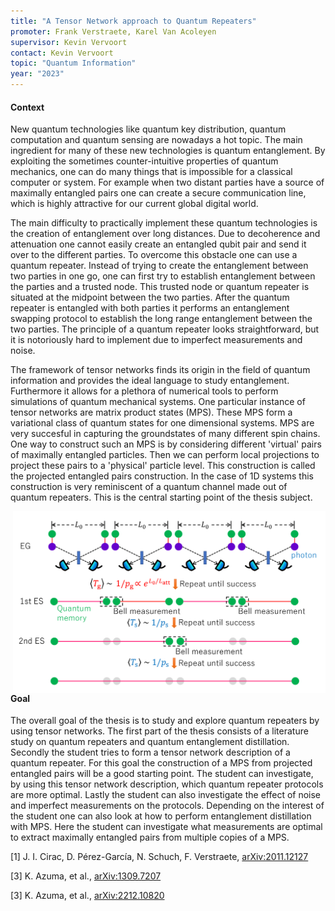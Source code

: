 ```yaml
---
title: "A Tensor Network approach to Quantum Repeaters"
promoter: Frank Verstraete, Karel Van Acoleyen
supervisor: Kevin Vervoort
contact: Kevin Vervoort
topic: "Quantum Information"
year: "2023"
---
```


#### Context

New quantum technologies like quantum key distribution, quantum computation and quantum sensing are nowadays a hot topic. The main ingredient for many of these new technologies is quantum entanglement. By exploiting the sometimes counter-intuitive properties of quantum mechanics, one can do many things that is impossible for a classical computer or system. For example when two distant parties have a source of maximally entangled pairs one can create a secure communication line, which is highly attractive for our current global digital world.

The main difficulty to practically implement these quantum technologies is the creation of entanglement over long distances. Due to decoherence and attenuation one cannot easily create an entangled qubit pair and send it over to the different parties. To overcome this obstacle one can use a quantum repeater. Instead of trying to create the entanglement between two parties in one go, one can first try to establish entanglement between the parties and a trusted node. This trusted node or quantum repeater is situated at the midpoint between the two parties. After the quantum repeater is entangled with both parties it performs an entanglement swapping protocol to establish the long range entanglement between the two parties. The principle of a quantum repeater looks straightforward, but it is notoriously hard to implement due to imperfect measurements and noise.

The framework of tensor networks finds its origin in the field of quantum information and provides the ideal language to study entanglement. Furthermore it allows for a plethora of numerical tools to perform simulations of quantum mechanical systems. One particular instance of tensor networks are matrix product states (MPS). These MPS form a variational class of quantum states for one dimensional systems. MPS are very succesful in capturing the groundstates of many different spin chains. One way to construct such an MPS is by considering different 'virtual' pairs of maximally entangled particles. Then we can perform local projections to project these pairs to a 'physical' particle level. This construction is called the projected entangled pairs construction. In the case of 1D systems this construction is very reminiscent of a quantum channel made out of quantum repeaters. This is the central starting point of the thesis subject.

<p><img alt="A Quantum Repeater Scheme" src="/images/thesistopics/2023KVervoort1.png" style="float:right; width:500px" /></p>

#### Goal

The overall goal of the thesis is to study and explore quantum repeaters by using tensor networks. The first part of the thesis consists of a literature study on quantum repeaters and quantum entanglement distillation. Secondly the student tries to form a tensor network description of a quantum repeater. For this goal the construction of a MPS from projected entangled pairs will be a good starting point. The student can investigate, by using this tensor network description, which quantum repeater protocols are more optimal. Lastly the student can also investigate the effect of noise and imperfect measurements on the protocols. Depending on the interest of the student one can also look at how to perform entanglement distillation with MPS. Here the student can investigate what measurements are optimal to extract maximally entangled pairs from multiple copies of a MPS.

[1] J. I. Cirac, D. Pérez-García, N. Schuch, F. Verstraete, [arXiv:2011.12127](https://arxiv.org/abs/2011.12127)

[3] K. Azuma, et al., [arXiv:1309.7207](https://arxiv.org/abs/1309.7207)

[3] K. Azuma, et al., [arXiv:2212.10820](https://arxiv.org/abs/2212.10820)


